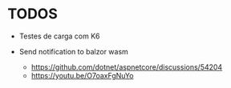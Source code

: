 # TODOS

- Testes de carga com K6

- Send notification to balzor wasm
    - https://github.com/dotnet/aspnetcore/discussions/54204
    - https://youtu.be/O7oaxFgNuYo

